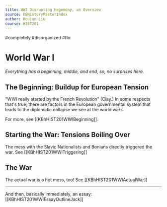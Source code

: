 ```yaml
---
title: WWI Disrupting Hegemony, an Overview
source: KBHistoryMasterIndex
author: Houjun Liu
course: HIST201
---
```


#completely #disorganized #flo

# World War I
*Everything has a beginning, middle, and end, so, no surprises here.*

## The Beginning: Buildup for European Tension
"WWI really started by the French Revolution" (Clay.) In some respects that's true, there are factors in the European governmental system that leads to the diplomatic collapse we see at the world wars. 

For more, see [[KBhHIST201WWIBeginning]].

## Starting the War: Tensions Boiling Over
The mess with the Slavic Nationalists and Bonians directly triggered the war. See [[KBhHIST201WWITriggering]] 

## The War 
The actual war is a hot mess, too! See [[KBhHIST201WWIActualWar]] 

***

And then, basically immediately, an essay: [[KBhHIST201WWIEssayOutlineJack]] 

